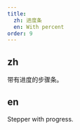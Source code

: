 ```yaml
---
title:
  zh: 进度条
  en: With percent
order: 9
---
```


## zh

带有进度的步骤条。

## en

Stepper with progress.
